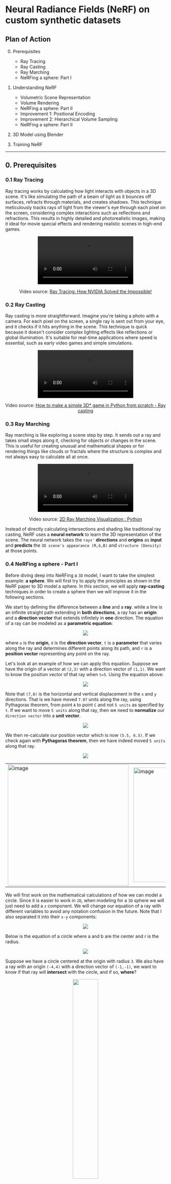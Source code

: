 # Neural Radiance Fields (NeRF) on custom synthetic datasets


## Plan of Action

0. Prerequisites
      - Ray Tracing
      - Ray Casting
      - Ray Marching
      - NeRFing a sphere: Part I

1. Understanding NeRF
     - Volumetric Scene Representation
     - Volume Rendering
     - NeRFing a sphere: Part II
     - Improvement 1: Positional Encoding
     - Improvement 2: Hierarchical Volume Sampling
     - NeRFing a sphere: Part II

2. 3D Model using Blender

3. Training NeRF


---------------
## 0. Prerequisites

### 0.1 Ray Tracing

Ray tracing works by calculating how light interacts with objects in a 3D scene. It's like simulating the path of a beam of light as it bounces off surfaces, refracts through materials, and creates shadows. This technique meticulously tracks rays of light from the viewer's eye through each pixel on the screen, considering complex interactions such as reflections and refractions. This results in highly detailed and photorealistic images, making it ideal for movie special effects and rendering realistic scenes in high-end games.


<div style="text-align: center;">
  <video src="https://github.com/yudhisteer/Training-a-Neural-Radiance-Fields-NeRF-/assets/59663734/deffeb2e-5ce7-4640-915c-ac198e887afd" controls="controls" style="max-width: 730px;">
  </video>
</div>
<div align="center">
    <p>Video source: <a href="https://www.youtube.com/watch?v=NRmkr50mkEE&t=530s&ab_channel=TwoMinutePapers">Ray Tracing: How NVIDIA Solved the Impossible!</a></p>
</div>

### 0.2 Ray Casting
Ray casting is more straightforward. Imagine you're taking a photo with a camera. For each pixel on the screen, a single ray is sent out from your eye, and it checks if it hits anything in the scene. This technique is quick because it doesn't consider complex lighting effects like reflections or global illumination. It's suitable for real-time applications where speed is essential, such as early video games and simple simulations.

<div style="text-align: center;">
  <video src="https://github.com/yudhisteer/Training-a-Neural-Radiance-Fields-NeRF-/assets/59663734/8bfce500-6c63-47ff-8fe3-ed082298fb02" controls="controls" style="max-width: 730px;">
  </video>
</div>
<div align="center">
    <p>Video source: <a href="https://www.youtube.com/watch?v=5xyeWBxmqzc&list=PLlYT7ZZOcBNA1hVBjkKFMnW0YDDODdy40&ab_channel=FinFET">How to make a simple 3D* game in Python from scratch - Ray casting</a></p>
</div>


### 0.3 Ray Marching
Ray marching is like exploring a scene step by step. It sends out a ray and takes small steps along it, checking for objects or changes in the scene. This is useful for creating unusual and mathematical shapes or for rendering things like clouds or fractals where the structure is complex and not always easy to calculate all at once.




<div style="text-align: center;">
  <video src="https://github.com/yudhisteer/Training-a-Neural-Radiance-Fields-NeRF-/assets/59663734/a2ee6682-de6d-4d76-a3b5-b72b108733d9" controls="controls" style="max-width: 730px;">
  </video>
</div>
<div align="center">
    <p>Video source: <a href="https://www.youtube.com/watch?v=t8Aoq5Rkyf0&ab_channel=Auctux">2D Ray Marching Visualization : Python</a></p>
</div>



Instead of directly calculating intersections and shading like traditional ray casting, NeRF uses a **neural network** to learn the 3D representation of the scene. The neural network takes the ```rays'``` **directions** and **origins** as **input** and **predicts** the ```3D scene's appearance (R,G,B)``` and ```structure (Density)``` at those points.



### 0.4 NeRFing a sphere - Part I
Before diving deep into NeRFing a ```3D``` model, I want to take the simplest example: **a sphere**. We will first try to apply the principles as shown in the NeRF paper to 3D model a sphere. In this section, we will apply **ray-casting** techniques in order to create a sphere then we will improve it in the following sections.

We start by defining the difference between a **line** and a **ray**. while a line is an infinite straight path extending in **both directions**, a ray has an **origin** and a **direction vector** that extends infinitely in **one** direction. The equation of a ray can be modeled as a **parametric equation**:

<p align="center">
  <img src="https://github.com/yudhisteer/Training-a-Neural-Radiance-Fields-NeRF-/assets/59663734/56095af0-764d-431b-8361-3d46a55947de"/>
</p>

where ```o``` is the **origin**, ```d``` is the **direction vector**, ```t``` is a **parameter** that varies along the ray and determines different points along its path, and ```r``` is a **position vector** representing any point on the ray.

Let's look at an example of how we can apply this equation. Suppose we have the origin of a vector at ```(2,3)``` with a direction vector of ```(1,1)```. We want to know the position vector of that ray when ```t=5```. Using the equation above:

<p align="center">
  <img src="https://github.com/yudhisteer/Training-a-Neural-Radiance-Fields-NeRF-/assets/59663734/f8ad3b8d-3755-4600-9268-25f025f2c244"/>
</p>

Note that ```(7,8)``` is the horizontal and vertical displacement in the ```x``` and ```y``` directions. That is we have moved ```7.07``` units along the ray, using Pythagoras theorem, from point ```A``` to point ```C``` and not ```5 units``` as specified by ```t```. If we want to move ```5 units``` along that ray, then we need to **normalize** our ```direction vector``` into a **unit vector**. 

<p align="center">
  <img src="https://github.com/yudhisteer/Training-a-Neural-Radiance-Fields-NeRF-/assets/59663734/6a0529b3-5c7b-4366-9b91-84d0358605af"/>
</p>

We then re-calculate our position vector which is now ```(5.5, 6.5)```. If we check again with **Pythagoras theorem**, then we have indeed moved ```5 units``` along that ray.

<p align="center">
  <img src="https://github.com/yudhisteer/Training-a-Neural-Radiance-Fields-NeRF-/assets/59663734/e477a759-6aa6-4a40-8505-8a297c87557b"/>
</p>

<table>
  <tr>
    <td><img width="379" alt="image" src="https://github.com/yudhisteer/Training-a-Neural-Radiance-Fields-NeRF-/assets/59663734/f2e93073-92bd-46bd-87b7-a58c38e33290"></td>
    <td><img width="358" alt="image" src="https://github.com/yudhisteer/Training-a-Neural-Radiance-Fields-NeRF-/assets/59663734/83a9ce1d-1618-4ced-a1d8-785e94bdf0f3"></td>
    <td><img width="360" alt="image" src="https://github.com/yudhisteer/Training-a-Neural-Radiance-Fields-NeRF-/assets/59663734/f5ba7de3-a43a-40b3-91f6-4572d8b872db"></td>
  </tr>
</table>


We will first work on the mathematical calculations of how we can model a circle. Since it is easier to work in ```2D```, when modeling for a ```3D``` sphere we will just need to add a ```z``` component. We will change our equation of a ray with different variables to avoid any notation confusion in the future. Note that I also separated it into their ```x-y``` components:

<p align="center">
  <img src="https://github.com/yudhisteer/Training-a-Neural-Radiance-Fields-NeRF-/assets/59663734/47eff1bc-4cd9-4ded-aa9a-7fbd8ac387f6"/>
</p>

Below is the equation of a circle where a and b are the center and r is the radius. 

<p align="center">
  <img src=https://github.com/yudhisteer/Training-a-Neural-Radiance-Fields-NeRF-/assets/59663734/8985882e-d998-4d8f-b8b6-35059854216b/>
</p>

Suppose we have a circle centered at the origin with radius ```3```. We also have a ray with an origin ```(-4,4)``` with a direction vector of ```(-1,-1)```, we want to know if that ray will **intersect** with the circle, and if so, **where**? 

<p align="center">
  <img src="https://github.com/yudhisteer/Training-a-Neural-Radiance-Fields-NeRF-/assets/59663734/bb614489-0db0-4e83-be8c-df8fae709e22" width="40%"/>
</p>

Our logic will be as follows:

```python
if intersection:
      pixel_color = "red"
else:
      pixel_color = "black" #background color
```

We start by replacing the ```x``` and ```y``` components of our ray equation into the equation of the sphere:

<p align="center">
  <img src="https://github.com/yudhisteer/Training-a-Neural-Radiance-Fields-NeRF-/assets/59663734/80b77287-c213-46ac-9797-6c09233de40c"/>
</p>

We now expand the equation and remove ```t``` outside the bracket:

<p align="center">
  <img src="https://github.com/yudhisteer/Training-a-Neural-Radiance-Fields-NeRF-/assets/59663734/39e69910-3faa-4373-ae98-4b5ed7e9547e"/>
</p>

In order to solve this quadratic equation, we can use the **quadratic formula**:

<p align="center">
  <img src="https://github.com/yudhisteer/Training-a-Neural-Radiance-Fields-NeRF-/assets/59663734/01d96934-b062-4797-a5ca-2f0abcdb70cc"/>
</p>

with the **discriminant** being: 

<p align="center">
  <img src="https://github.com/yudhisteer/Training-a-Neural-Radiance-Fields-NeRF-/assets/59663734/309a646d-c9ed-4c7b-97bc-4786a0e9fed6"/>
</p>

where:

<p align="center">
  <img src="https://github.com/yudhisteer/Training-a-Neural-Radiance-Fields-NeRF-/assets/59663734/07562b4e-924f-4110-9b21-2c93b54052e0"/>
</p>

Note that we can first check if we have any solution at all by plugging in the values into the **discriminant**. Normally, if the ```discriminant = 0```, then we have **one solution** such that the line is **tangent** to the circle, if the ```discriminant > 0```, then we have **2 solutions** with the line intersecting the circle at **two distinct points** and finally, if the ```discriminant < 0```, then we have **0 solutions**, with the line **not intersecting** the circle at all. Below is a graphical representation of it:


<table>
  <tr>
    <th align="center"> 1 Solution</th>
    <th align="center"> 2 Solutions</th>
    <th align="center"> 0 Solution</th>
  </tr>
  <tr>
    <td><img width="500" alt="Image 1" src="https://github.com/yudhisteer/Training-a-Neural-Radiance-Fields-NeRF-/assets/59663734/eeaa27c6-f768-4db5-9abf-6031cc819c05"></td>
    <td><img width="500" alt="Image 2" src="https://github.com/yudhisteer/Training-a-Neural-Radiance-Fields-NeRF-/assets/59663734/27d34962-27b2-4660-ad4c-7f18a73f4a57"></td>
    <td><img width="454" alt="Image 3" src="https://github.com/yudhisteer/Training-a-Neural-Radiance-Fields-NeRF-/assets/59663734/60910fa6-a969-480b-b621-f193f07f500a"></td>
  </tr>
</table>

We then solve for ```t``` and plug the values of the latter into our equation for the ray where we get the ```x``` and ```y``` values for the point of intersections which are: ```(-2,12, 2.12)``` and ```(2.12, -2.12)```. Now let's implement it in Python but for a **sphere**. Our quadratic formula will change to:

<p align="center">
  <img src="https://github.com/yudhisteer/Training-a-Neural-Radiance-Fields-NeRF-/assets/59663734/dbb7704b-9e65-4655-9a54-2be339477ece"/>
</p>

We start by creating a **class** for the sphere whereby we will first compute the discriminant and then check if the latter ```>= 0```, then we will color the pixel ```red```. Note that previously, we already have created our rays which will originate from ```(0,0,0)``` and project downwards the ```z-axis```. Our goal will be similar to that of the circle above, find where the rays intersect and then color the pixel.

<p align="center">
  <img src="https://github.com/yudhisteer/Training-a-Neural-Radiance-Fields-NeRF-/assets/59663734/3df8756d-ac8e-498f-8cba-5654d19458e8" width="50%"/>
</p>

Note that previously, we set the origin as the circle at ```(0,0)```, here we will incorporate the center as a **variable** ```(cx, cy, cz)``` which can be changed.

```python
class Sphere ():

    def __init__(self, center, radius, color):
        self.center = center
        self.radius = radius
        self.color = color

    def intersect (self, ray_origin, ray_direction):

        # we want to solve:
        # (bx^2 + by^2 + bz^2)t^2 + 2(axbx + ayby + azbz)t + (ax^2 + ay^2 + az^2 - r^2) = 0
        # where:
        # a = ray origin
        # b = ray direction
        # r = circle radius
        # t = hit distance

        # Center components
        cx = self.center[0]
        cy = self.center[1]
        cz = self.center[2]

        # Ray direction components
        bx = ray_direction[:, 0] #(160000,)
        by = ray_direction[:, 1]
        bz = ray_direction[:, 2]


        # Ray origin components
        ax = ray_origin[:, 0]
        ay = ray_origin[:, 1]
        az = ray_origin[:, 2]

        a = bx**2 + by**2 + bz**2
        b = 2 * (((ax-cx)*bx) + ((ay-cy)*by) + ((az-cz)*bz))
        c = (ax-cx)**2 + (ay-cy)**2 + (az-cz)**2 - self.radius**2

        # Store colors for each ray.
        intersection_points = []
        num_rays = ray_origin.shape[0] #16000
        colors = np.zeros((num_rays, 3))
        #intersection_points = np.zeros((num_rays, 3))

        ## Quadratic formula discriminant: b^2 - 4ac
        discriminant = b**2 - 4 * a * c #(160000,)

        # Iterate through the rays and check for intersection.
        for i in range(num_rays):
            if discriminant[i] >= 0:
                # Calculate the intersection point (quadratic formula)
                t1 = (-b[i] + np.sqrt(discriminant[i])) / (2 * a[i])
                t2 = (-b[i] - np.sqrt(discriminant[i])) / (2 * a[i])
                # Calculate both intersection points (plug in ray equation)
                intersection_point1 = ray_origin[i] + t1 * ray_direction[i]
                intersection_point2 = ray_origin[i] + t2 * ray_direction[i]

                # Store both intersection
                intersection_points.append([intersection_point1, intersection_point2])

                # Assign the sphere's color to rays that intersect the sphere.
                colors[i] = self.color

        return intersection_points, colors
```
Here's the result. When viewed on a ```2D``` plane, it appears to be a **circle** but with Plotly in ```3D``` we indeed confirm we have created a **sphere**.

<p align="center">
  <img src="https://github.com/yudhisteer/Training-a-Neural-Radiance-Fields-NeRF-/assets/59663734/8fc823ee-7deb-4d87-bcec-281331a4591a" width="45%"/>
  <img src="https://github.com/yudhisteer/Training-a-Neural-Radiance-Fields-NeRF-/assets/59663734/f1d1d661-34eb-4155-a9f1-a76b332b7ebd" width="45%">
</p>

Let's explore the NeRF paper first before improving our sphere further.



--------------------------

## 1. Understanding NeRF






### 1.1 Volumetric Scene Representation
What has been done before NeRF is to have a set of images and use 3D CNN to predict a discrete volumetric representation such as a **Voxel Grid**. Though this technique has demonstrated impressive results, however, computing and storing these large voxel grids can  become computationally expensive for large and high-resolution scenes. What NeRF does is represent a scene as a **continuous** ```5D function``` which consists of **spatial 3D location** ```x = (x,y,z)``` of a point and the **2D viewing direction** ```d = (θ, φ)```. This is the **input**.

<p align="center">
  <img src="https://github.com/yudhisteer/Training-a-Neural-Radiance-Fields-NeRF-/assets/59663734/29a33610-e1d3-4800-a1eb-2e2f01777cf0" width="70%" />
</p>


By using the 5D coordinates along camera rays as input, they can then represent any arbitrary scene as a **Fully Connected neural network (MLP)** - ```9 layers and 256 channels each```. By feeding those locations into the MLP, they produce the **emitted color** in ```c = (r,g,b)```  and the **volume density**, ```σ```. This is the **output**.

<p align="center">
  <img src="https://github.com/yudhisteer/Training-a-Neural-Radiance-Fields-NeRF-/assets/59663734/895e4a50-006c-452f-a3c1-f1fbaf610cd2" />
</p>

From the function above, we want to optimize the **weights** ![CodeCogsEqn (4)](https://github.com/yudhisteer/Training-a-Neural-Radiance-Fields-NeRF-/assets/59663734/c0bcb685-e5b1-4ffb-af58-5060316a7453) that effectively associates each 5D coordinate input with its respective volume density and emitted directional color that represents the radiance.


<p align="center">
  <img src="https://github.com/yudhisteer/Training-a-Neural-Radiance-Fields-NeRF-/assets/59663734/673bcdde-e529-421c-ab15-fe0f8ff66475" width="70%" />
</p>
<div align="center">
    <p>Image Source: <a href="https://en.wikipedia.org/wiki/Spherical_coordinate_system">Spherical coordinate system</a></p>
</div>

Let's explain the overall pipeline of the NeRF architecture:

**a)** Images are generated by selecting specific 5D coordinates that include both spatial location and the direction in which the camera is looking, all along the paths of camera rays.

**b)** Using these positions, we input them into a Multi-Layer Perceptron (MLP) to generate both color and volume density information.

**c)** We apply volume rendering techniques to combine these values into a final image.

**d)** Since this rendering function is differentiable, we can improve our scene representation by minimizing the difference between the images we synthesize and the ground truth images we've observed

Moreover, the author argues that they promote multiview consistency in the representation by constraining the network to estimate the **volume density**, σ as a function of the s**patial position** (**x**) exclusively. At the same time, they enable the prediction of RGB color (**c**) as a function of both the **spatial position** (**x**) **and** the **viewing direction (d)**.


**Note:**

1. θ (theta) and φ (phi) represent the angular coordinates of a ray direction in **spherical coordinates** as shown below.
2. The output density represents the probability distribution of how much of a 3D point in the scene is occupied by the object or scene surface. More precisely, it indicates whether a particular 3D point along a viewing ray intersects with the object's surface or not.

<p align="center">
  <img src="https://github.com/yudhisteer/Training-a-Neural-Radiance-Fields-NeRF-/assets/59663734/06c54b78-3cc2-40fd-83ec-18527e3903f4" width="30%" />
</p>
<div align="center">
    <p>Image Source: <a href="https://en.wikipedia.org/wiki/Spherical_coordinate_system">Spherical coordinate system</a></p>
</div>







### 1.2 Volume Rendering
Recall that density, σ, can be binary, where it equals ```1``` if the point is on the object's surface, i.e., it intersects with the scene geometry, and ```0``` if it is in empty space. Hence, everywhere in space, there is a value that represents density and color at that point in space.

<p align="center">
  <img src="https://github.com/yudhisteer/Training-a-Neural-Radiance-Fields-NeRF-/assets/59663734/5e70e0bc-ac28-4816-b27f-f53b0d97b501" width="60%" />
</p>
<div align="center">
    <p>Image Source: <a href="https://en.wikipedia.org/wiki/Spherical_coordinate_system">Spherical coordinate system</a></p>
</div>


We start by shooting a ray (camera ray) in our scene as shown below by Ray 1 and Ray 2. The equation of the camera ray is dependent on the origin, **o**, and the viewing direction, **d** for different time t.

<p align="center">
  <img src="https://github.com/yudhisteer/Training-a-Neural-Radiance-Fields-NeRF-/assets/59663734/5aa4118c-f427-4a19-a3c2-de52d4a3c30e" width="10%" />
</p>

We then sample a few points along the ray. For each point, we record the density and color at this point in space. We calculate the expected color as such:

<p align="center">
  <img src="https://github.com/yudhisteer/Training-a-Neural-Radiance-Fields-NeRF-/assets/59663734/d7aa1eb3-722f-4ec2-83f9-26e18cde34b8" width="30%" />
</p>

- From the equation above, we observe we have the product of the density at point **r**(t): ```(σ(r(t)))``` which is independent of viewing direction **d** and the color at point **r**(t) from viewing direction **d**: ```(c(r(t),d))```. This means that if the density is 0, the color has no impact. But if we have a high density, the color has a bigger weight.

- We also have the term ```T(t)``` which is defined as the ```accumulated transmittance```. This refers to how much light is transmitted or attenuated along a viewing ray as it passes through the scene. So basically we will compute the density accumulated. Consider a scenario where there are two objects, A and B, positioned such that A is situated behind B. In this arrangement, A becomes occluded by B. Consequently, as a ray traverses through B, density accumulation occurs along that ray. When the ray subsequently intersects with A, it won't significantly affect the color because the density has already been accumulated. However, if the ray extends into empty space and encounters another object, it will have an impact on the final color because, in this case, density accumulation has not yet taken place, and the first object encountered will influence the color as the ray progresses. In other words, it quantifies the probability that the ray travels from ```tn``` to ```t``` without encountering any other particles along its path.

<p align="center">
  <img src="https://github.com/yudhisteer/Training-a-Neural-Radiance-Fields-NeRF-/assets/59663734/d408153b-0ec9-443f-996b-778f56b6aa6a" width="20%" />
</p>

1. To compute the color of a camera array that passes through the volume we need to estimate a continuous 1d line integral along that ray.

2. They do this by querying the MLP at multiple sample points within the range of starting and ending distances, denoted as t1 and tn.

3. The author does not solve this integration numerically but instead uses the ```quadrature rule```.

<p align="center">
  <img src="https://github.com/yudhisteer/Training-a-Neural-Radiance-Fields-NeRF-/assets/59663734/e74f3013-bae2-487d-8485-f8d73f7643a9" width="30%" />
</p>

4. This estimation process computes the color ![CodeCogsEqn (12)](https://github.com/yudhisteer/Training-a-Neural-Radiance-Fields-NeRF-/assets/59663734/38bc9dd1-b888-4520-b263-e9f2f5158c64) of any camera ray by summing up contributions from each segment of the ray's path.

<p align="center">
  <img src="https://github.com/yudhisteer/Training-a-Neural-Radiance-Fields-NeRF-/assets/59663734/6eec67d0-3eb1-4b24-bbd5-73b575671d6e" width="25%" />
</p>

5. Each contribution includes the color of the segment ![CodeCogsEqn (13)](https://github.com/yudhisteer/Training-a-Neural-Radiance-Fields-NeRF-/assets/59663734/8e1d0b01-a684-45d9-877c-50ddae651da2), which is weighted by the accumulated transmittance, ![CodeCogsEqn (14)](https://github.com/yudhisteer/Training-a-Neural-Radiance-Fields-NeRF-/assets/59663734/2f47303e-24b2-47f4-a512-3f96851a521c), which computes how much light is blocked earlier along the ray _and_ ![CodeCogsEqn (15)](https://github.com/yudhisteer/Training-a-Neural-Radiance-Fields-NeRF-/assets/59663734/8262a74f-dfc8-43e4-918b-585bdcf9d1a3) which is how much light is contributed by ray segment i, which is a function of the segment's length and its estimated volume density.

<p align="center">
  <img src="https://github.com/yudhisteer/Training-a-Neural-Radiance-Fields-NeRF-/assets/59663734/4547ce16-bb95-49cc-a316-b5d1865d368a" width="17%" />
</p>

<p align="center">
  <img src="https://github.com/yudhisteer/Training-a-Neural-Radiance-Fields-NeRF-/assets/59663734/52876cd2-5491-4278-b0be-9ade4c42d677" width="17%" />
</p>

The author also argues that they allow the color of any 3D point to vary as a function of the **viewing direction** as well as **3D position**. If we change the direction inputs for a fixed (x,y,z) location, we can visualize what view-dependent effects have been encoded by the network. Below is a visualization of two different points in a synthetic scene. It demonstrates how for a fixed 3D location adding view directions as an extra input allows the network to represent realistic view-dependent appearance effects


<p align="center">
  <img src="https://github.com/yudhisteer/Training-a-Neural-Radiance-Fields-NeRF-/assets/59663734/2cbb0834-8d8e-4ef1-a7e1-0c0eff2d5092" width="60%" />
</p>



### 1.3 NeRFing a sphere: Part II
Signed distance functions, SDFs,  when passed the coordinates of a point in space, return the shortest distance between that point and some surface. The sign of the return value indicates whether the point is inside that surface or outside. For our case, points inside the sphere will have a ```distance from the origin < the radius```, points on the sphere will have ```distances = equal to the radius```, and points outside the sphere will have ```distances > than the radius```.



![CodeCogsEqn (35)](https://github.com/yudhisteer/Training-a-Neural-Radiance-Fields-NeRF-/assets/59663734/2fe30b96-881b-4eec-9ea3-d832ffd6768b)


![CodeCogsEqn (33)](https://github.com/yudhisteer/Training-a-Neural-Radiance-Fields-NeRF-/assets/59663734/35579906-0d9d-4c96-ae8c-354c019b1071)




In our implementation, we will not pass the ray origin and direction vector as input but instead a point in 3D space. We will then check for the condition if the point is less than the radius:

```python
class Sphere ():

    def __init__(self, center, radius, color):
        self.center = center
        self.radius = radius
        self.color = color

    def intersect(self, point):

        '''
        :param point: [batch_size, 3]. It is the sampled point along a ray
        :return: color, density
        '''

        # Center components
        cx = self.center[0]
        cy = self.center[1]
        cz = self.center[2]

        # separtate point into x-y-z components
        x_coor = point[:, 0]
        y_coor = point[:, 1]
        z_coor = point[:, 2]

        # any point less than radius^2 are in the sphere
        # x^2 + y^2 + z^2 < r^2
        condition = (x_coor-cx)**2 + (y_coor-cy)**2 + (z_coor-cz)**2 < self.radius**2

        # store colors and density for each ray.
        num_rays = point.shape[0] #16000
        colors = np.zeros((num_rays, 3))
        density = np.zeros((num_rays, 1))

        # Iterate over each ray and check the condition
        for i in range(num_rays):
            if condition[i]: # if condition[i] = true
                colors[i] = self.color
                density[i] = 10

        return colors, density
```

<table>
  <tr>
    <td><img width="446" alt="image" src="https://github.com/yudhisteer/Training-a-Neural-Radiance-Fields-NeRF-/assets/59663734/9dbed1ff-9780-4945-92e5-50aa5d06f0d8"></td>
    <td><img width="437" alt="image" src="https://github.com/yudhisteer/Training-a-Neural-Radiance-Fields-NeRF-/assets/59663734/308b2e8b-26d3-4541-a5c9-ff1975e5f234"></td>
    <td><img width="754" alt="image" src="https://github.com/yudhisteer/Training-a-Neural-Radiance-Fields-NeRF-/assets/59663734/177e20a2-57f4-4773-bf23-acc600c66042"></td>

  </tr>
</table>






```python
    model = Sphere(center, radius, color)
    b, _, _ = rendering(model, ray_origin, ray_direction, tn=1.0, tf=2.0, bins=100, device='cpu')

    # optimization on color
    color_to_optimize = torch.tensor([0., 1., 0.], requires_grad=True) #green
    print("Color before optimization: ", color_to_optimize)

    optimizer = torch.optim.SGD({color_to_optimize}, lr=1e-1)
    training_loss = []
    for epoch in range(10):
        model = Sphere(center, radius, color=color_to_optimize)
        Ax, _, _ = rendering(model, ray_origin, ray_direction, tn=1.0, tf=2.0, bins=100, device='cpu')
        loss = ((Ax - b) ** 2).mean()
        optimizer.zero_grad()
        loss.backward()
        optimizer.step()
```

<img width="1194" alt="image" src="https://github.com/yudhisteer/Training-a-Neural-Radiance-Fields-NeRF-/assets/59663734/c9cf0923-610f-4948-ac20-a39ad80d2855">

```python
def accumulated_transmittance(alpha):
    # T = Π(1-alpha) {j=1, i-1}
    T = torch.cumprod((1-alpha), 1)
    # # shift everything to write as j starts at 1 (and not 0)
    T[:, 1:] = T[:, :-1]
    # # set first iteration = 1 (e^0 = 1)
    T[:, 0] = 1
    return T

```





### 1.3 Improvement 1: Positional Encoding


### 1.4 Improvement 2: Hierarchical Volume Sampling

----------

## 2. 3D Model using Blender






---------------

## 3. Training NeRF




--------------------------






## References
1. https://www.youtube.com/watch?v=CRlN-cYFxTk&ab_channel=YannicKilcher
2. https://www.youtube.com/watch?v=JuH79E8rdKc&ab_channel=MatthewTancik
3. https://www.youtube.com/watch?v=LRAqeM8EjOo&ab_channel=BENMILDENHALL
4. https://www.fxguide.com/fxfeatured/the-art-of-nerfs-part1/?lid=7n16dhn58fxs
5. https://www.youtube.com/watch?v=CRlN-cYFxTk&t=1745s&ab_channel=YannicKilcher
6. https://www.fxguide.com/fxfeatured/the-art-of-nerfs-part-2-guassian-splats-rt-nerfs-stitching-and-adding-stable-diffusion-into-nerfs/
7. https://www.youtube.com/watch?v=nCpGStnayHk&ab_channel=TwoMinutePapers
8. https://www.youtube.com/watch?v=4NshnkzOdI0&list=PLlrATfBNZ98edc5GshdBtREv5asFW3yXl&index=2&ab_channel=TheCherno
9. https://www.youtube.com/watch?v=AjkiBRNVeV8&ab_channel=TwoMinutePapers
10. https://www.youtube.com/watch?v=NRmkr50mkEE&ab_channel=TwoMinutePapers
11. https://www.youtube.com/watch?v=ll4_79zKapU&ab_channel=BobLaramee
12. https://www.youtube.com/watch?v=g50RiDnfIfY&t=112s&ab_channel=PyTorch
13. https://www.peterstefek.me/nerf.html#:~:text=NeRF%20relies%20on%20a%20very,is%20useful%20for%20understanding%20NeRF.
14. https://datagen.tech/guides/synthetic-data/neural-radiance-field-nerf/#
15. https://dtransposed.github.io/blog/2022/08/06/NeRF/
16. https://www.youtube.com/watch?v=t8Aoq5Rkyf0&ab_channel=Auctux
17. https://jamie-wong.com/2016/07/15/ray-marching-signed-distance-functions/
